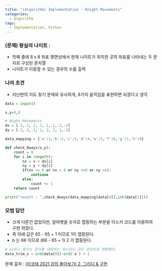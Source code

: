 ```yaml
---
title: "(Algorithm) Implementation - Knight Movements"
categories:
  - Algorithm
tags:
  - Implementation, Python
---
```


### **(문제) 왕실의 나이트 :**
- 첫째 줄에 8 x 8 좌표 평면상에서 현재 나이트가 위치한 곳의 좌표를 나타내는 두 문자로 구성된 문자열
- 나이트가 이동할 수 있는 경우의 수를 출력

### 나의 초견
- 지난번의 지도 찾기 문제와 유사하게, 8가지 움직임을 표현하면 되겠다고 생각

```python 
data = input()

x,y=8,8

# Night Movements
dx = [ 1,-1, 2, 2, 1,-1,-2,-2]
dy = [-2,-2,-1, 1, 2, 2, 1,-1]

data_mapping = {'a':1,'b':2,'c':3,'d':4,'e':5,'f':6,'g':7,'h':8}

def check_8ways(x,y):
    count = 0
    for i in range(8):
        nx = x + dx[i]
        ny = y + dy[i]
        if(nx <= 0 or nx > 8 or ny <=0 or ny >8):
            continue
        else:
            count += 1
    return count

print("result : ",check_8ways(data_mapping[data[0]],int(data[1])))
```

### 모범 답안
- 크게 다른건 없었지만, 알파벳을 숫자로 맵핑하는 부분을 아스키 코드를 이용하여 구현 하였다.
- 즉 아래 값은 65 - 65 + 1 이므로 1이 맵핑된다. 
- b 는 66 이므로 (66 - 65 + 1) 2 가 맵핑된다.

```python
# ord() 함수는 문자를 대응하는 유니코드 코드 포인트로 변환한다.
data_trim_x = ord(data[0])-ord(`a`) + 1
```


문제 출처 : [(이코테 2021 강의 몰아보기) 2. 그리디 & 구현](https://youtu.be/2zjoKjt97vQ?si=CcJzV6PhIw2xKbab&t=2253)